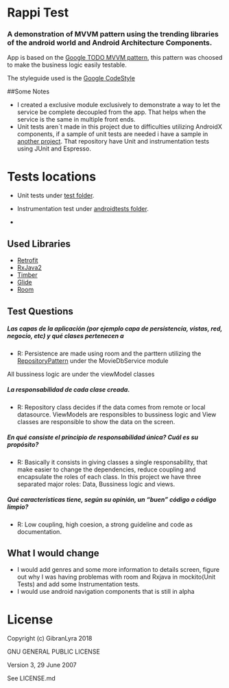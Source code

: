 # Rappi Test
### A demonstration of MVVM pattern using the trending libraries of the android world and Android Architecture Components.
 
App is based on the [Google TODO MVVM pattern](https://github.com/googlesamples/android-architecture/tree/todo-mvp-rxjava), this pattern was choosed to make the business logic easily testable.

The styleguide used is the [Google CodeStyle](https://github.com/google/styleguide)

##Some Notes

- I created a exclusive module exclusively to demonstrate a way to let the service be complete decoupled from the app. That helps when the service is the same in multiple front ends.
- Unit tests aren`t made in this project due to difficulties utilizing AndroidX components, if a sample of unit tests are needed i have a sample in [another project](https://github.com/GibranLyra/amaroTest). That repository have Unit and instrumentation tests using JUnit and Espresso.

 # Tests locations
 - Unit tests under [test folder](https://github.com/GibranLyra/amaroTest/tree/master/app/src/test/java/com/example/gibranlyra/amarotest).
 - Instrumentation test under [androidtests folder](https://github.com/GibranLyra/amaroTest/blob/master/app/src/androidTest/java/com/example/gibranlyra/amarotest/HomeScreenTest.java).

 - 
## Used Libraries
- [Retrofit](http://square.github.io/retrofit)
- [RxJava2](https://github.com/ReactiveX/RxJava)
- [Timber](https://github.com/JakeWharton/timber)
- [Glide](https://github.com/bumptech/glide)
- [Room](https://developer.android.com/topic/libraries/architecture/room)
 
## Test Questions

##### Las capas de la aplicación (por ejemplo capa de persistencia, vistas, red, negocio, etc) y qué clases pertenecen a 
- R: Persistence are made using room and the parttern utilizing the [RepositoryPattern](https://deviq.com/repository-pattern/) under the MovieDbService module

All bussiness logic are under the viewModel classes

##### La responsabilidad de cada clase creada. 
- R: Repository class decides if the data comes from remote or local datasource. ViewModels are responsibles to bussiness logic and View classes are responsible to show the data on the screen.

##### En qué consiste el principio de responsabilidad única? Cuál es su propósito? 
- R: Basically it consists in giving classes a single responsability, that make easier to change the dependencies, reduce coupling and encapsulate the roles of each class. In this project we have three separated major roles: Data, Bussiness logic and views.

##### Qué características tiene, según su opinión, un “buen” código o código limpio? 
- R: Low coupling, high coesion, a strong guideline and code as documentation.

## What I would change
- I would add genres and some more information to details screen, figure out why I was having problemas with room and Rxjava in mockito(Unit Tests) and add some Instrumentation tests.
- I would use android navigation components that is still in alpha 

License
==========

Copyright (c) GibranLyra 2018

GNU GENERAL PUBLIC LICENSE

Version 3, 29 June 2007

See LICENSE.md
